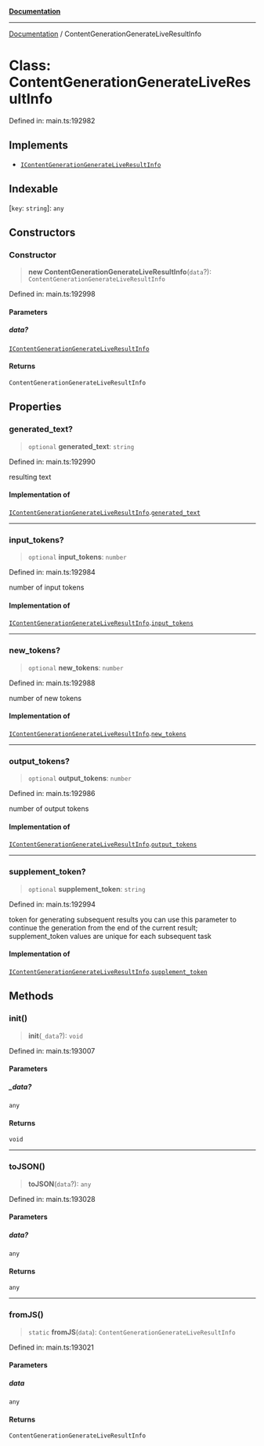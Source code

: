 [**Documentation**](../README.md)

***

[Documentation](../README.md) / ContentGenerationGenerateLiveResultInfo

# Class: ContentGenerationGenerateLiveResultInfo

Defined in: main.ts:192982

## Implements

- [`IContentGenerationGenerateLiveResultInfo`](../interfaces/IContentGenerationGenerateLiveResultInfo.md)

## Indexable

\[`key`: `string`\]: `any`

## Constructors

### Constructor

> **new ContentGenerationGenerateLiveResultInfo**(`data`?): `ContentGenerationGenerateLiveResultInfo`

Defined in: main.ts:192998

#### Parameters

##### data?

[`IContentGenerationGenerateLiveResultInfo`](../interfaces/IContentGenerationGenerateLiveResultInfo.md)

#### Returns

`ContentGenerationGenerateLiveResultInfo`

## Properties

### generated\_text?

> `optional` **generated\_text**: `string`

Defined in: main.ts:192990

resulting text

#### Implementation of

[`IContentGenerationGenerateLiveResultInfo`](../interfaces/IContentGenerationGenerateLiveResultInfo.md).[`generated_text`](../interfaces/IContentGenerationGenerateLiveResultInfo.md#generated_text)

***

### input\_tokens?

> `optional` **input\_tokens**: `number`

Defined in: main.ts:192984

number of input tokens

#### Implementation of

[`IContentGenerationGenerateLiveResultInfo`](../interfaces/IContentGenerationGenerateLiveResultInfo.md).[`input_tokens`](../interfaces/IContentGenerationGenerateLiveResultInfo.md#input_tokens)

***

### new\_tokens?

> `optional` **new\_tokens**: `number`

Defined in: main.ts:192988

number of new tokens

#### Implementation of

[`IContentGenerationGenerateLiveResultInfo`](../interfaces/IContentGenerationGenerateLiveResultInfo.md).[`new_tokens`](../interfaces/IContentGenerationGenerateLiveResultInfo.md#new_tokens)

***

### output\_tokens?

> `optional` **output\_tokens**: `number`

Defined in: main.ts:192986

number of output tokens

#### Implementation of

[`IContentGenerationGenerateLiveResultInfo`](../interfaces/IContentGenerationGenerateLiveResultInfo.md).[`output_tokens`](../interfaces/IContentGenerationGenerateLiveResultInfo.md#output_tokens)

***

### supplement\_token?

> `optional` **supplement\_token**: `string`

Defined in: main.ts:192994

token for generating subsequent results
you can use this parameter to continue the generation from the end of the current result;
supplement_token values are unique for each subsequent task

#### Implementation of

[`IContentGenerationGenerateLiveResultInfo`](../interfaces/IContentGenerationGenerateLiveResultInfo.md).[`supplement_token`](../interfaces/IContentGenerationGenerateLiveResultInfo.md#supplement_token)

## Methods

### init()

> **init**(`_data`?): `void`

Defined in: main.ts:193007

#### Parameters

##### \_data?

`any`

#### Returns

`void`

***

### toJSON()

> **toJSON**(`data`?): `any`

Defined in: main.ts:193028

#### Parameters

##### data?

`any`

#### Returns

`any`

***

### fromJS()

> `static` **fromJS**(`data`): `ContentGenerationGenerateLiveResultInfo`

Defined in: main.ts:193021

#### Parameters

##### data

`any`

#### Returns

`ContentGenerationGenerateLiveResultInfo`
